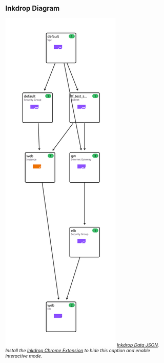 ## Inkdrop Diagram
![Inkdrop Diagram](https://github.com/inkdrop-org/inkdrop-gh-action-example/blob/inkdrop-ci-data/inkdrop-data/PR4/module.elb_24-04-05_14-10-23.svg?raw=true)
*[Inkdrop Data JSON](https://github.com/inkdrop-org/inkdrop-gh-action-example/blob/inkdrop-ci-data/inkdrop-data/PR4/inkdrop-ci-data-elb_24-04-05_14-10-21.json). Install the [Inkdrop Chrome Extension](https://chromewebstore.google.com/detail/visualize-your-terraform/pddpcicnnongifmhilbamagnhiiibkki) to hide this caption and enable interactive mode.*